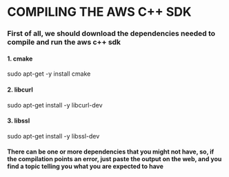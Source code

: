 # COMPILING THE AWS C++ SDK

### First of all, we should download the dependencies needed to compile and run the aws c++ sdk

#### 1. cmake
  sudo apt-get -y install cmake
#### 2. libcurl
  sudo apt-get install -y libcurl-dev
#### 3. libssl
  sudo apt-get install -y libssl-dev

#### There can be one or more dependencies that you might not have, so, if the compilation points an error, just paste the output on the web, and you find a topic telling you what you are expected to have
